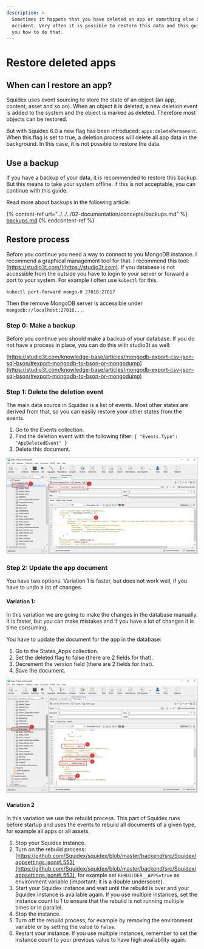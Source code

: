 ```yaml
---
description: >-
  Sometimes it happens that you have deleted an app or something else by
  accident. Very often it is possible to restore this data and this guide tells
  you how to do that.
---
```


# Restore deleted apps

## When can I restore an app?

Squidex uses event sourcing to store the state of an object (an app, content, asset and so on). When an object it is deleted, a new deletion event is added to the system and the object is marked as deleted. Therefore most objects can be restored.

But with Squidex 6.0 a new flag has been introduced: `apps:deletePermanent`. When this flag is set to true, a deletion process will delete all app data in the background. In this case, it is not possible to restore the data.

## Use a backup

If you have a backup of your data, it is recommended to restore this backup. But this means to take your system offline. if this is not acceptable, you can continue with this guide.

Read more about backups in the following article:

{% content-ref url="../../../02-documentation/concepts/backups.md" %}
[backups.md](../../../02-documentation/concepts/backups.md)
{% endcontent-ref %}

## Restore process

Before you continue you need a way to connect to you MongoDB instance. I recommend a graphical management tool for that. I recommend this tool: [https://studio3t.com/](https://studio3t.com). If you database is not accessible from the outside you have to login to your server or forward a port to your system. For example I often use `kubectl` for this.

```
kubectl port-forward mongo-0 27018:27017
```

Then the remove MongoDB server is accessible under `mongodb://localhost:27018...`.

### Step 0: Make a backup

Before you continue you should make a backup of your database. If you do not have a process in place, you can do this with studio3t as well:

[https://studio3t.com/knowledge-base/articles/mongodb-export-csv-json-sql-bson/#export-mongodb-to-bson-or-mongodump](https://studio3t.com/knowledge-base/articles/mongodb-export-csv-json-sql-bson/#export-mongodb-to-bson-or-mongodump)

### Step 1: Delete the deletion event

The main data source in Squidex is a list of events. Most other states are derived from that, so you can easily restore your other states from the events.

1. Go to the Events collection.
2. Find the deletion event with the following filter: `{ "Events.Type": "AppDeletedEvent" }`
3. Delete this document.

![Delete the event](<../../../.gitbook/assets/image (73).png>)

### Step 2: Update the app document

You have two  options. Variation 1 is faster, but does not work well, if you have to undo a lot of changes.

#### Variation 1:

In this variation we are going to make the changes in the database manually. It is faster, but you can make mistakes and if you have a lot of changes it is time consuming.

You have to update the document for the app in the database:

1. Go to the States\_Apps collection.
2. Set the deleted flag to false (there are 2 fields for that).
3. Decrement the version field (there are 2 fields for that).
4. Save the document.

![Update the app document](<../../../.gitbook/assets/image (71).png>)

#### Variation 2

In this variation we use the rebuild process. This part of Squidex runs before startup and uses the events to rebuild all documents of a given type, for example all apps or all assets.

1. Stop your Squidex instance.
2. Turn on the rebuild process: [https://github.com/Squidex/squidex/blob/master/backend/src/Squidex/appsettings.json#L553](https://github.com/Squidex/squidex/blob/master/backend/src/Squidex/appsettings.json#L553), for example set `REBUILDER__APPS=true` as environment variable (important: it is a double underscore).
3. Start your Squidex instance and wait until the rebuild is over and your Squidex instance is available again. If you use multiple instances, set the instance count to 1 to ensure that the rebuild is not running multiple times or in parallel.
4. Stop the instance.
5. Turn off the rebuild process, for example by removing the environment variable or by setting the value to `false`.
6. Restart your instance. If you use multiple instances, remember to set the instance count to your previous value to have high availability again.

